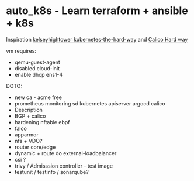 # auto_k8s - Learn terraform + ansible + k8s
Inspiration <a rel="license" href="https://github.com/kelseyhightower/kubernetes-the-hard-way">kelseyhightower kubernetes-the-hard-way</a> and  <a rel="license" href="https://docs.tigera.io/calico/latest/getting-started/kubernetes/hardway/">Calico Hard way</a>

vm requires:
 * qemu-guest-agent
 * disabled cloud-init
 * enable dhcp ens1-4

DOTO:
* new ca - acme free
* prometheus monitoring sd kubernetes apiserver argocd calico
* Description
* BGP + calico
* hardening nftable ebpf
* falco
* apparmor
* nfs + VDO?
* router core/edge
* dynamic + route do external-loadbalancer
* csi ?
* trivy / Admisssion controller - test image
* testunit / testinfo / sonarqube?
